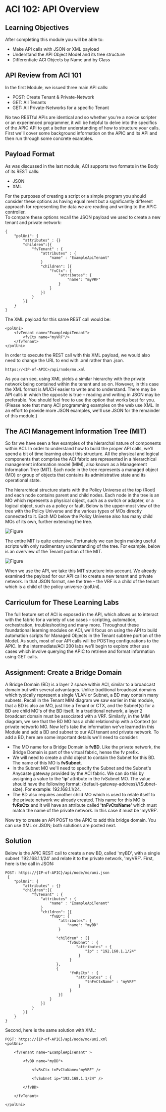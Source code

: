 # ACI 102: API Overview
	
## Learning Objectives

After completing this module you will be able to:
- Make API calls with JSON or XML payload 
- Understand the API Object Model and its tree structure
- Differentiate ACI Objects by Name and by Class

## API Review from ACI 101
In the first Module, we issued three main API calls:
- POST: Create Tenant & Private-Network
- GET: All Tenants
- GET: All Private-Networks for a specific Tenant

No two RESTful APIs are identical and so whether you're a novice scripter or an experienced programmer, it will be helpful to delve into the specifics of the APIC API to get a better understanding of how to structure your calls.  First we'll cover some background information on the APIC and its API and then run through some concrete examples.

## Payload Format
As was discussed in the last module, ACI supports two formats in the Body of its REST calls:
- JSON
- XML

For the purposes of creating a script or a simple program you should consider these options as having equal merit but a significantly different approach for representing the data we are reading and writing to the APIC controller.  
To compare these options recall the JSON payload we used to create a new tenant and private network:

```
{
	"polUni": {
        "attributes" : {}
      	"children":[{
          	"fvTenant" : {
              	"attributes" : {
                  	"name" : "ExampleApiTenant"
              	}
              	"children": [{
              		"fvCtx": {
                        "attributes": {
                            "name": "myVRF"
                        }
                    }
              	}]
          	}
      	}]
	}
}
```

The XML payload for this same REST call would be:

```
<polUni>
	<fvTenant name="ExampleApiTenant">
		<fvCtx name="myVRF"/>
	</fvTenant>
</polUni>
```

In order to execute the REST call with this XML payload, we would also need to change the URL to end with .xml rather than .json.

```
https://<IP-of-APIC>/api/node/mo.xml
```

As you can see, using XML yields a similar hierarchy with the private network being contained within the tenant and so on.  However, in this case the XML format is *MUCH* easier to write and to understand.  There may be API calls in which the opposite is true – reading and writing in JSON may be preferable. You should feel free to use the option that works best for you.  (Please note that many ACI programming examples on the web use XML.  In an effort to provide more JSON examples, we'll use JSON for the remainder of this module.) 	

## The ACI Management Information Tree (MIT)

So far we have seen a few examples of the hierarchal nature of components within ACI.  In order to understand how to build the proper API calls, we'll spend a bit of time learning about this structure.
All the physical and logical components that comprise the ACI fabric are represented in a hierarchical management information model (MIM), also known as a Management Information Tree (MIT). Each node in the tree represents a managed object (MO) or group of objects that contains its administrative state and its operational state.

The hierarchical structure starts with the Policy Universe at the top (Root) and each node contains parent and child nodes. Each node in the tree is an MO which represents a physical object, such as a switch or adapter, or a logical object, such as a policy or fault. 
Below is the upper-most view of the tree with the Policy Universe and the various types of MOs directly connected to it. Each MO below the Policy Universe also has many child MOs of its own, further extending the tree.

![Figure](/posts/files/aci-102-api-overview/assets/policyUniverse.png)

The entire MIT is quite extensive.  Fortunately we can begin making useful scripts with only rudimentary understanding of the tree. For example, below is an overview of the Tenant portion of the MIT. 

![Figure](/posts/files/aci-102-api-overview/assets/tenant.png)

When we use the API, we take this MIT structure into account.  We already examined the payload for our API call to create a new tenant and private network. In that JSON format, see the tree – the VRF is a child of the tenant which is a child of the policy universe (polUni).

## Carriculum for These Learning Labs
The full feature set of ACI is exposed in the API, which allows us to interact with the fabric for a variety of use cases - scripting, automation, orchestration, troubleshooting and many more.  Throughout these foundational learning modules on ACI, we'll focus on using the API to build automation scripts for Managed Objects in the Tenant subtree portion of the Model.  As such, most of our API calls will be POSTing configurations to the APIC.  In the intermediate/ACI 200 labs we'll begin to explore other use cases which involve querying the APIC to retrieve and format information using GET calls.

## Assignment: Create a Bridge Domain

A Bridge Domain (BD) is a layer 2 space within ACI, similar to a broadcast domain but with several advantages.  Unlike traditional broadcast domains which typically represent a single VLAN or Subnet, a BD may contain many subnets.  Recall in the Tenant MIM diagram we saw earlier in this module, that a BD is also an MO, just like a Tenant or CTX, and the Subnet(s) for a BD are child MO's of the BD itself.  In a traditional network, a layer 2 broadcast domain must be associated with a VRF.  Similarly, in the MIM diagram, we see that the BD MO has a child relationship with a Context (or private network) MO.
Now let's take the information we've learned in this Module and add a BD and subnet to our ACI tenant and private network. To add a BD, here are some important details we'll need to consider:

- The MO name for a Bridge Domain is **fvBD**.  Like the private network, the Bridge Domain is part of the virtual fabric, hense the fv prefix.
- We will need to create a child object to contain the Subnet for this BD.  The name of this MO is **fvSubnet**.
- In the Subnet MO we'll need to specify the Subnet and the Subnet's Anycaste gateway provided by the ACI fabric. We can do this by assigning a value to the **'ip'** attribute in the fvSubnet MO.  The value should have the following format: {default-gateway-address}/{Subnet-size}.  For example: 192.168.1.1/24.
- The BD also requires another child MO which is used to relate itself to the private network we already created.  This name for this MO is **fvRsCtx** and it will have an attribute called **'tnFvCtxName'** which must match the name of the private network.  In this case it must be 'myVRF'.

Now try to create an API POST to the APIC to add this bridge domain.  You can use XML or JSON; both solutions are posted next.

## Solution
Below is the APIC REST call to create a new BD, called 'myBD', with a single subnet '192.168.1.1/24' and relate it to the private network, 'myVRF'. First, here is the call in JSON:

```
POST: https://{IP-of-APIC}/api/node/mo/uni.json 
 {
    "polUni": {
        "attributes" : {}
        "children":[{
            "fvTenant" : {
                "attributes" : {
                    "name" : "ExampleApiTenant"
                }
                "children": [{
                    "fvBD": {
                        "attributes": {
                            "name": "myBD"
                        }
                       
                       "children" : [{
                        	"fvSubnet" : {
                            	"attributes" : {
                                	"ip" : "192.168.1.1/24"
                                 }
                             }
                       },
                       {
                             "fvRsCtx" : {
                             	"attributes" : {
                                	"tnFvCtxName" : "myVRF"
                                 }
                             }                           
                        }]         
                    }
                }]
            }
        }]
    }
}
```

Second, here is the same solution with XML:

```
POST: https://{IP-of-APIC}/api/node/mo/uni.xml
<polUni>

	<fvTenant name="ExampleApiTenant" >

		<fvBD name="myBD">

			<fvRsCtx tnFvCtxName="myVRF" />

			<fvSubnet ip="192.168.1.1/24" />

		</fvBD>
 
	</fvTenant>
        
</polUni>
```